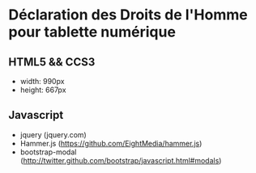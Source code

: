 # Déclaration des Droits de l'Homme pour tablette numérique

## HTML5 && CCS3
- width: 990px
- height: 667px

## Javascript
- jquery (jquery.com)
- Hammer.js (https://github.com/EightMedia/hammer.js)
- bootstrap-modal (http://twitter.github.com/bootstrap/javascript.html#modals)
